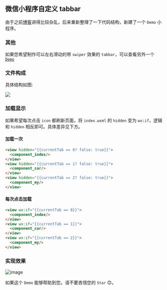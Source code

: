 ## 微信小程序自定义 tabbar
由于之前[博客](http://evenyao.com/2018/11/22/103-%E5%80%BC%E5%BE%97%E8%AE%B0%E5%BD%95%E7%9A%84%20(%E4%BA%94)/)讲得比较杂乱，后来重新整理了一下代码结构，新建了一个 `Demo` 小程序。

### 其他
如果您希望制作可以左右滑动的带 `swiper` 效果的 `tabbar`，可以查看另外一个 [`Demo`](https://github.com/evenyao/wx-swiper-tabbar)

### 文件构成
具体结构如图:

![](https://img-1257191344.cos.ap-chengdu.myqcloud.com/tabbar-diy.jpg)

### 加载显示

如果希望每次点击 `icon` 都刷新页面，将 `index.wxml` 的 `hidden` 变为 `wx:if`，逻辑和 `hidden` 相反即可。具体差异见下方。

#### 加载一次
```html
<view hidden="{{currentTab == 0? false: true}}">
  <component_index/>
</view>
<view hidden="{{currentTab == 1? false: true}}">
  <component_car/>
</view>
<view hidden="{{currentTab == 2? false: true}}">
  <component_my/>
</view>
```

#### 每次点击加载
```html
<view wx:if="{{currentTab == 0}}">
  <component_index/>
</view>
<view wx:if="{{currentTab == 1}}">
  <component_car/>
</view>
<view wx:if="{{currentTab == 2}}">
  <component_my/>
</view>
```


### 实现效果

![image](https://img-1257191344.cos.ap-chengdu.myqcloud.com/demo-see.gif)

如果这个 `Demo` 能够帮助到您。请不要吝惜您的 `Star` 😊。

